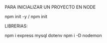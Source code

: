 PARA INICIALIZAR UN PROYECTO EN NODE

npm init -y / npm init

LIBRERIAS:

npm i express mysql dotenv
npm i -D nodemon
